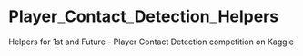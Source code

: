 # Player_Contact_Detection_Helpers
Helpers for 1st and Future - Player Contact Detection competition on Kaggle
